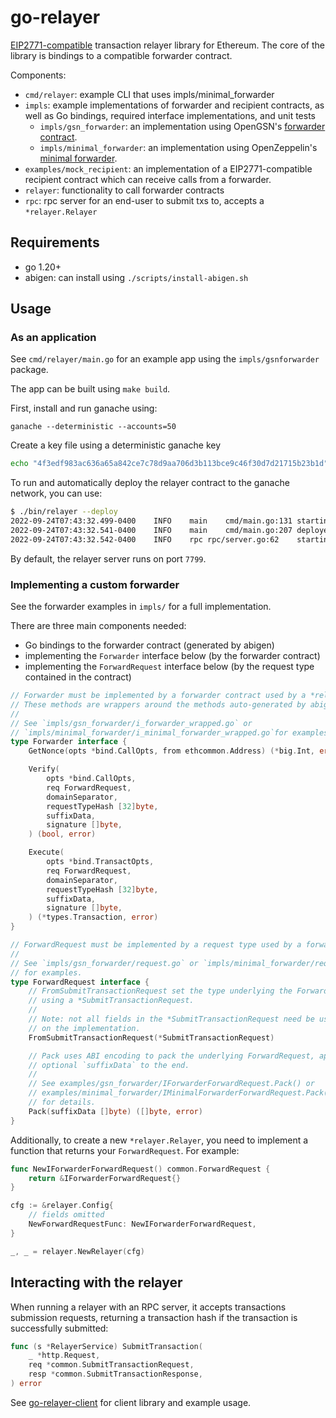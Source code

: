 # go-relayer

[EIP2771-compatible](https://eips.ethereum.org/EIPS/eip-2771) transaction relayer library for Ethereum. The core of the library is bindings to a compatible forwarder contract. 

Components:
- `cmd/relayer`: example CLI that uses impls/minimal_forwarder
- `impls`: example implementations of forwarder and recipient contracts, as well as Go
  bindings, required interface implementations, and unit tests
	- `impls/gsn_forwarder`: an implementation using OpenGSN's [forwarder contract](https://github.com/opengsn/gsn/tree/master/packages/contracts/src/forwarder).
	- `impls/minimal_forwarder`: an implementation using OpenZeppelin's [minimal forwarder](https://github.com/OpenZeppelin/openzeppelin-contracts/blob/master/contracts/metatx/MinimalForwarder.sol).
- `examples/mock_recipient`: an implementation of a EIP2771-compatible recipient contract
  which can receive calls from a forwarder.
- `relayer`: functionality to call forwarder contracts
- `rpc`: rpc server for an end-user to submit txs to, accepts a `*relayer.Relayer`

## Requirements

- go 1.20+
- abigen: can install using `./scripts/install-abigen.sh`

## Usage

### As an application

See `cmd/relayer/main.go` for an example app using the `impls/gsnforwarder` package.

The app can be built using `make build`.

First, install and run ganache using:
```
ganache --deterministic --accounts=50
```

Create a key file using a deterministic ganache key
```bash
echo "4f3edf983ac636a65a842ce7c78d9aa706d3b113bce9c46f30d7d21715b23b1d" > eth.key
```

To run and automatically deploy the relayer contract to the ganache network, you can use:
```bash
$ ./bin/relayer --deploy
2022-09-24T07:43:32.499-0400	INFO	main	cmd/main.go:131	starting relayer with ethereum endpoint http://localhost:8545 and chain ID 1337
2022-09-24T07:43:32.541-0400	INFO	main	cmd/main.go:207	deployed Forwarder.sol to 0xCfEB869F69431e42cdB54A4F4f105C19C080A601
2022-09-24T07:43:32.542-0400	INFO	rpc	rpc/server.go:62	starting RPC server on http://localhost:7799
```

By default, the relayer server runs on port `7799`.

### Implementing a custom forwarder

See the forwarder examples in `impls/` for a full implementation.

There are three main components needed:
- Go bindings to the forwarder contract (generated by abigen)
- implementing the `Forwarder` interface below (by the forwarder contract)
- implementing the `ForwardRequest` interface below (by the request type contained in the contract)

```go
// Forwarder must be implemented by a forwarder contract used by a *relayer.Relayer.
// These methods are wrappers around the methods auto-generated by abigen.
//
// See `impls/gsn_forwarder/i_forwarder_wrapped.go` or 
// `impls/minimal_forwarder/i_minimal_forwarder_wrapped.go`for examples.
type Forwarder interface {
	GetNonce(opts *bind.CallOpts, from ethcommon.Address) (*big.Int, error)

	Verify(
		opts *bind.CallOpts,
		req ForwardRequest,
		domainSeparator,
		requestTypeHash [32]byte,
		suffixData,
		signature []byte,
	) (bool, error)

	Execute(
		opts *bind.TransactOpts,
		req ForwardRequest,
		domainSeparator,
		requestTypeHash [32]byte,
		suffixData,
		signature []byte,
	) (*types.Transaction, error)
}

// ForwardRequest must be implemented by a request type used by a forwarder contract.
//
// See `impls/gsn_forwarder/request.go` or `impls/minimal_forwarder/request.go`
// for examples.
type ForwardRequest interface {
	// FromSubmitTransactionRequest set the type underlying the ForwardRequest
	// using a *SubmitTransactionRequest.
	//
	// Note: not all fields in the *SubmitTransactionRequest need be used depending
	// on the implementation.
	FromSubmitTransactionRequest(*SubmitTransactionRequest)

	// Pack uses ABI encoding to pack the underlying ForwardRequest, appending
	// optional `suffixData` to the end.
	//
	// See examples/gsn_forwarder/IForwarderForwardRequest.Pack() or
	// examples/minimal_forwarder/IMinimalForwarderForwardRequest.Pack()
	// for details.
	Pack(suffixData []byte) ([]byte, error)
}
```

Additionally, to create a new `*relayer.Relayer`, you need to implement a function that returns your `ForwardRequest`. For example:

```go
func NewIForwarderForwardRequest() common.ForwardRequest {
	return &IForwarderForwardRequest{}
}

cfg := &relayer.Config{
	// fields omitted
	NewForwardRequestFunc: NewIForwarderForwardRequest,
}

_, _ = relayer.NewRelayer(cfg)
```

## Interacting with the relayer

When running a relayer with an RPC server, it accepts transactions submission requests, returning a transaction hash if the transaction is successfully submitted:

```go
func (s *RelayerService) SubmitTransaction(
	_ *http.Request,
	req *common.SubmitTransactionRequest,
	resp *common.SubmitTransactionResponse,
) error 
```

See [go-relayer-client](https://github.com/AthanorLabs/go-relayer-client) for client library and example usage.
